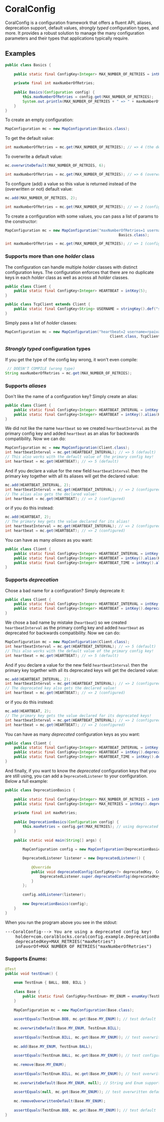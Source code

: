 # CoralConfig
CoralConfig is a configuration framework that offers a fluent API, aliases, deprecation support, default values, _strongly typed_ configuration types, and more. It provides a robust solution to manage the many configuration parameters and their types that applications typically require.

## Examples
```java
public class Basics {
	
	public static final ConfigKey<Integer> MAX_NUMBER_OF_RETRIES = intKey().def(4); // intKey(4) also works
	
	private final int maxNumberOfRetries;
	
	public Basics(Configuration config) {
		this.maxNumberOfRetries = config.get(MAX_NUMBER_OF_RETRIES);
		System.out.println(MAX_NUMBER_OF_RETRIES + " => " + maxNumberOfRetries);
	}
}
```
To create an empty configuration:
```java
MapConfiguration mc = new MapConfiguration(Basics.class);
```
To get the default value:
```java
int maxNumberOfRetries = mc.get(MAX_NUMBER_OF_RETRIES); // => 4 (the default)
```
To overwrite a default value:
```java
mc.overwriteDefault(MAX_NUMBER_OF_RETRIES, 6);

int maxNumberOfRetries = mc.get(MAX_NUMBER_OF_RETRIES); // => 6 (overwritten default)
```
To configure (add) a value so this value is returned instead of the (overwritten or not) default value:
```java
mc.add(MAX_NUMBER_OF_RETRIES, 2);

int maxNumberOfRetries = mc.get(MAX_NUMBER_OF_RETRIES); // => 2 (configured)
```
To create a configuration with some values, you can pass a list of params to the constructor:
```java
MapConfiguration mc = new MapConfiguration("maxNumberOfRetries=1 username=saoj heartbeat=30",
													Basics.class);

int maxNumberOfRetries = mc.get(MAX_NUMBER_OF_RETRIES); // => 1 (configured)
```

### Supports more than one _holder_ class
The configuration can handle multiple _holder_ classes with distinct configuration keys. The configuration enforces that there are no duplicate keys in each _holder_ class as well as across all _holder_ classes.
```java
public class Client {
    public static final ConfigKey<Integer> HEARTBEAT = intKey(5);
}

public class TcpClient extends Client {
    public static final ConfigKey<String> USERNAME = stringKey().def("saoj");
}
```
Simply pass a list of _holder_ classes:
```java
MapConfiguration mc = new MapConfiguration("heartbeat=2 username=rpaiva",
												Client.class, TcpClient.class);
```

### _Strongly typed_ configuration types
If you get the type of the config key wrong, it won't even compile:
```java
 // DOESN'T COMPILE (wrong type)
String maxNumberOfRetries = mc.get(MAX_NUMBER_OF_RETRIES);
```

### Supports _aliases_
Don't like the name of a configuration key? Simply create an alias:
```java
public class Client {
    public static final ConfigKey<Integer> HEARTBEAT_INTERVAL = intKey().def(5);
    public static final ConfigKey<Integer> HEARTBEAT = intKey().alias(HEARTBEAT_INTERVAL);
}
```
We did not like the name `heartbeat` so we created `heartbeatInterval` as the primary config key and added `heartbeat` as an alias for backwards compatibility. Now we can do:
```java
MapConfiguration mc = new MapConfiguration(Client.class);
int heartbeatInterval = mc.get(HEARTBEAT_INTERVAL); // => 5 (default)
// This also works with the default value of the primary config key!
int heartbeat = mc.get(HEARTBEAT); // => 5 (default)
```
And if you declare a value for the new field `heartbeatInterval` then the primary key together with all its aliases will get the declared value:
```java
mc.add(HEARTBEAT_INTERVAL, 2);
int heartbeatInterval = mc.get(HEARTBEAT_INTERVAL); // => 2 (configured)
// The alias also gets the declared value!
int heartbeat = mc.get(HEARTBEAT); // => 2 (configured)
```
or if you do this instead:
```java
mc.add(HEARTBEAT, 2);
// The primary key gets the value declared for its alias!
int heartbeatInterval = mc.get(HEARTBEAT_INTERVAL); // => 2 (configured)
int heartbeat = mc.get(HEARTBEAT); // => 2 (configured)
```
You can have as many _aliases_ as you want:
```java
public class Client {
    public static final ConfigKey<Integer> HEARTBEAT_INTERVAL = intKey().def(5);
    public static final ConfigKey<Integer> HEARTBEAT = intKey().alias(HEARTBEAT_INTERVAL);
    public static final ConfigKey<Integer> HEARTBEAT_TIME = intKey().alias(HEARTBEAT_INTERVAL);
}
```

### Supports _deprecation_
Chose a bad name for a configuration? Simply deprecate it:
```java
public class Client {
    public static final ConfigKey<Integer> HEARTBEAT_INTERVAL = intKey().def(5);
    public static final ConfigKey<Integer> HEARTBEAT = intKey().deprecated(HEARTBEAT_INTERVAL);
}
```
We chose a bad name by mistake (`heartbeat`) so we created `heartbeatInterval` as the primary config key and added `heartbeat` as deprecated for backwards compatibility. Now we can do:
```java
MapConfiguration mc = new MapConfiguration(Client.class);
int heartbeatInterval = mc.get(HEARTBEAT_INTERVAL); // => 5 (default)
// This also works with the default value of the primary config key!
int heartbeat = mc.get(HEARTBEAT); // => 5 (default)
```
And if you declare a value for the new field `heartbeatInterval` then the primary key together with all its deprecated keys will get the declared value:
```java
mc.add(HEARTBEAT_INTERVAL, 2);
int heartbeatInterval = mc.get(HEARTBEAT_INTERVAL); // => 2 (configured)
// The deprecated key also gets the declared value!
int heartbeat = mc.get(HEARTBEAT); // => 2 (configured)
```
or if you do this instead:
```java
mc.add(HEARTBEAT, 2);
// The primary key gets the value declared for its deprecated keys!
int heartbeatInterval = mc.get(HEARTBEAT_INTERVAL); // => 2 (configured)
int heartbeat = mc.get(HEARTBEAT); // => 2 (configured)
```
You can have as many _deprecated_ configuration keys as you want:
```java
public class Client {
    public static final ConfigKey<Integer> HEARTBEAT_INTERVAL = intKey().def(5);
    public static final ConfigKey<Integer> HEARTBEAT = intKey().deprecated(HEARTBEAT_INTERVAL);
    public static final ConfigKey<Integer> HEARTBEAT_TIME = intKey().deprecated(HEARTBEAT_INTERVAL);
}
```
And finally, if you want to know the _deprecated_ configuration keys that you are still using, you can add a `DeprecatedListener` to your configuration. Below a full example:
```java
public class DeprecationBasics {
	
	public static final ConfigKey<Integer> MAX_NUMBER_OF_RETRIES = intKey().def(4);
	public static final ConfigKey<Integer> MAX_RETRIES = intKey().deprecated(MAX_NUMBER_OF_RETRIES);
	
	private final int maxRetries;
	
	public DeprecationBasics(Configuration config) {
		this.maxRetries = config.get(MAX_RETRIES); // using deprecated key!
	}
	
	public static void main(String[] args) {
		
		MapConfiguration config = new MapConfiguration(DeprecationBasics.class);

		DeprecatedListener listener = new DeprecatedListener() {
			
			@Override
			public void deprecatedConfig(ConfigKey<?> deprecatedKey, ConfigKey<?> primaryKey) {
				DeprecatedListener.super.deprecatedConfig(deprecatedKey, primaryKey);
			}
		};
		
		config.addListener(listener);
		
		new DeprecationBasics(config);
	}
}
```
When you run the program above you see in the stdout:
<pre>
---CoralConfig---> You are using a deprecated config key!
	holder=com.coralblocks.coralconfig.example.DeprecationBasics
	deprecatedKey=MAX_RETRIES("maxRetries") 
	inFavorOf=MAX_NUMBER_OF_RETRIES("maxNumberOfRetries")
</pre>

### Supports _Enums_:
```java
@Test
public void testEnum() {
	
	enum TestEnum { BALL, BOB, BILL }
	
	class Base {
		public static final ConfigKey<TestEnum> MY_ENUM = enumKey(TestEnum.class, TestEnum.BOB);
	}
	
	MapConfiguration mc = new MapConfiguration(Base.class);
	
	assertEquals(TestEnum.BOB, mc.get(Base.MY_ENUM)); // test default
	
	mc.overwriteDefault(Base.MY_ENUM, TestEnum.BILL);
	
	assertEquals(TestEnum.BILL, mc.get(Base.MY_ENUM)); // test overwritten default
	
	mc.add(Base.MY_ENUM, TestEnum.BALL);
	
	assertEquals(TestEnum.BALL, mc.get(Base.MY_ENUM)); // test configured
	
	mc.remove(Base.MY_ENUM);
	
	assertEquals(TestEnum.BILL, mc.get(Base.MY_ENUM)); // test overwritten default
	
	mc.overwriteDefault(Base.MY_ENUM, null); // String and Enum support NULL !!!
	
	assertEquals(null, mc.get(Base.MY_ENUM)); // test overwritten default
	
	mc.removeOverwrittenDefault(Base.MY_ENUM);
	
	assertEquals(TestEnum.BOB, mc.get(Base.MY_ENUM)); // test default
}
```
